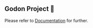 ## Godon Project 👋

Please refer to [Documentation](https://godon-dev.github.io/godon-documentation/) for further.
